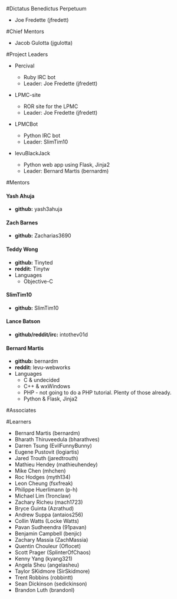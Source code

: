 #Dictatus Benedictus Perpetuum

- Joe Fredette (jfredett)

#Chief Mentors

- Jacob Gulotta (jgulotta)

#Project Leaders

- Percival
  - Ruby IRC bot
  - Leader: Joe Fredette (jfredett)

- LPMC-site
  - ROR site for the LPMC
  - Leader: Joe Fredette (jfredett)

- LPMCBot
  - Python IRC bot
  - Leader: SlimTim10

- levuBlackJack
  - Python web app using Flask, Jinja2
  - Leader: Bernard Martis (bernardm)

#Mentors

#### Yash Ahuja
  * **github:** yash3ahuja

#### Zach Barnes
  * **github:** Zacharias3690

#### Teddy Wong
  * **github:** Tinyted
  * **reddit:** Tinytw
  * Languages
    * Objective-C

#### SlimTim10
  * **github:** SlimTim10

#### Lance Batson
  * **github/reddit/irc:** intothev01d

#### Bernard Martis
  * **github:** bernardm
  * **reddit:** levu-webworks
  * Languages
    * C & undecided
    * C++ & wxWindows
    * PHP - not going to do a PHP tutorial. Plenty of those already.
    * Python & Flask, Jinja2


#Associates


#Learners

- Bernard Martis (bernardm)
- Bharath Thiruveedula (bharathves)
- Darren Tsung (EvilFunnyBunny)
- Eugene Pustovit (logiartis)
- Jared Trouth (jaredtrouth)
- Mathieu Hendey (mathieuhendey)
- Mike Chen (mhchen)
- Roc Hodges (myth134)
- Leon Cheung (fsxfreak)
- Philippe Huerlimann (p-h)
- Michael Lim (1ronclaw)
- Zachary Richeu (mach1723)
- Bryce Guinta (Azrathud)
- Andrew Suppa (antaios256)
- Collin Watts (Locke Watts)
- Pavan Sudheendra (91pavan)
- Benjamin Campbell (benjic)
- Zachary Massia (ZachMassia)
- Quentin Chouleur (Oflocet)
- Scott Prager (SplinterOfChaos)
- Kenny Yang (kyang321)
- Angela Sheu (angelasheu)
- Taylor SKidmore (SirSkidmore)
- Trent Robbins (robbintt)
- Sean Dickinson (sedickinson)
- Brandon Luth (brandonl)
